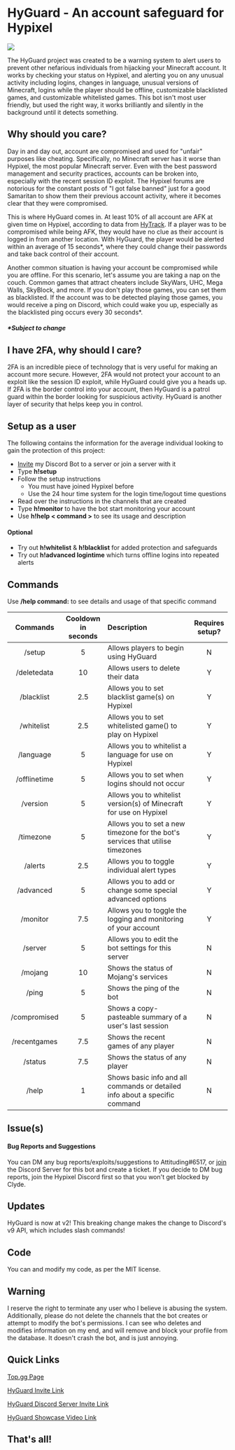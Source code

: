 # HyGuard - An account safeguard for Hypixel

![](https://i.imgur.com/41sPQS8.png)

The HyGuard project was created to be a warning system to alert users to prevent other nefarious individuals from hijacking your Minecraft account. It works by checking your status on Hypixel, and alerting you on any unusual activity including logins, changes in language, unusual versions of Minecraft, logins while the player should be offline, customizable blacklisted games, and customizable whitelisted games. This bot isn't most user friendly, but used the right way, it works brilliantly and silently in the background until it detects something.

## Why should you care?
Day in and day out, account are compromised and used for "unfair" purposes like cheating. Specifically, no Minecraft server has it worse than Hypixel, the most popular Minecraft server. Even with the best password management and security practices, accounts can be broken into, especially with the recent session ID exploit. The Hypixel forums are notorious for the constant posts of "I got false banned" just for a good Samaritan to show them their previous account activity, where it becomes clear that they were compromised.

This is where HyGuard comes in. At least 10% of all account are AFK at given time on Hypixel, according to data from [HyTrack](https://hytrack.me/). If a player was to be compromised while being AFK, they would have no clue as their account is logged in from another location. With HyGuard, the player would be alerted within an average of 15 seconds*, where they could change their passwords and take back control of their account.

Another common situation is having your account be compromised while you are offline. For this scenario, let's assume you are taking a nap on the couch. Common games that attract cheaters include SkyWars, UHC, Mega Walls, SkyBlock, and more. If you don't play those games, you can set them as blacklisted. If the account was to be detected playing those games, you would receive a ping on Discord, which could wake you up, especially as the blacklisted ping occurs every 30 seconds*.
##### *Subject to change
## I have 2FA, why should I care?
2FA is an incredible piece of technology that is very useful for making an account more secure. However, 2FA would not protect your account to an exploit like the session ID exploit, while HyGuard could give you a heads up. If 2FA is the border control into your account, then HyGuard is a patrol guard within the border looking for suspicious activity. HyGuard is another layer of security that helps keep you in control.
## Setup as a user
The following contains the information for the average individual looking to gain the protection of this project:

 - [Invite](https://discord.com/api/oauth2/authorize?client_id=841021942249422868&permissions=268528720&scope=bot) my Discord Bot to a server or join a server with it
 - Type **h!setup**
 - Follow the setup instructions
   - You must have joined Hypixel before
   - Use the 24 hour time system for the login time/logout time questions
 - Read over the instructions in the channels that are created
 - Type **h!monitor** to have the bot start monitoring your account
 - Use **h!help < command >** to see its usage and description
 #### Optional
 - Try out **h!whitelist** & **h!blacklist** for added protection and safeguards
 - Try out **h!advanced logintime** which turns offline logins into repeated alerts
## Commands

Use **/help command:<command>** to see details and usage of that specific command

|    Commands   | Cooldown<br>in seconds |                                   Description                                  | Requires<br>setup? |
|:-------------:|:----------------------:|:------------------------------------------------------------------------------|:------------------:|
| /setup        | 5                      | Allows players to begin using HyGuard                                          | N                  |
| /deletedata   | 10                     | Allows users to delete their data                                              | Y                  |
| /blacklist    | 2.5                    | Allows you to set blacklist game(s) on Hypixel                                 | Y                  |
| /whitelist    | 2.5                    | Allows you to set whitelisted game() to play on Hypixel                        | Y                  |
| /language     | 5                      | Allows you to whitelist a language for use on Hypixel                          | Y                  |
| /offlinetime  | 5                      | Allows you to set when logins should not occur                                 | Y                  |
| /version      | 5                      | Allows you to whitelist version(s) of Minecraft for use on Hypixel             | Y                  |
| /timezone     | 5                      | Allows you to set a new timezone for the bot's services that utilise timezones | Y                  |
| /alerts       | 2.5                    | Allows you to toggle individual alert types                                    | Y                  |
| /advanced     | 5                      | Allows you to add or change some special advanced options                      | Y                  |
| /monitor      | 7.5                    | Allows you to toggle the logging and monitoring of your account                | Y                  |
| /server       | 5                      | Allows you to edit the bot settings for this server                            | N                  |
| /mojang       | 10                     | Shows the status of Mojang's services                                          | N                  |
| /ping         | 5                      | Shows the ping of the bot                                                      | N                  |
| /compromised  | 5                      | Shows a copy-pasteable summary of a user's last session                        | N                  |
| /recentgames  | 7.5                    | Shows the recent games of any player                                           | N                  |
| /status       | 7.5                    | Shows the status of any player                                                 | N                  |
| /help         | 1                      | Shows basic info and all commands or detailed info about a specific command    | N                  |

## Issue(s)
#### Bug Reports and Suggestions
You can DM any bug reports/exploits/suggestions to Attituding#6517, or [join](https://discord.gg/NacwrAaWgE) the Discord Server for this bot and create a ticket. If you decide to DM bug reports, join the Hypixel Discord first so that you won't get blocked by Clyde.

## Updates

  HyGuard is now at v2! This breaking change makes the change to Discord's v9 API, which includes slash commands!

## Code

You can and modify my code, as per the MIT license.
## Warning
I reserve the right to terminate any user who I believe is abusing the system. Additionally, please do not delete the channels that the bot creates or attempt to modify the bot's permissions. I can see who deletes and modifies information on my end, and will remove and block your profile from the database. It doesn't crash the bot, and is just annoying.

## Quick Links

[Top.gg Page](https://top.gg/bot/841021942249422868)

[HyGuard Invite Link](https://discord.com/api/oauth2/authorize?client_id=841021942249422868&permissions=268528720&scope=bot)

[HyGuard Discord Server Invite Link](https://discord.gg/yMdZsdbaEN)

[HyGuard Showcase Video Link](https://www.youtube.com/watch?v=joipDXbhnIU)

## That's all!
